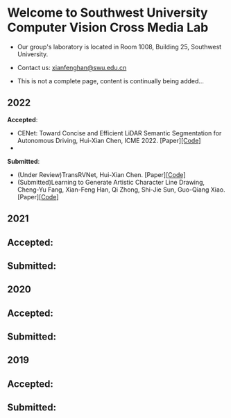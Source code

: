 # Welcome to Southwest University Computer Vision Cross Media Lab

- Our group's laboratory is located in Room 1008, Building 25, Southwest University.

- Contact us: xianfenghan@swu.edu.cn

- This is not a complete page, content is continually being added...

## 2022

**Accepted**: 
- CENet: Toward Concise and Efficient LiDAR Semantic Segmentation for Autonomous Driving, Hui-Xian Chen, ICME 2022. [Paper][[Code]](https://github.com/huixiancheng/CENet)
- 

**Submitted**:
- (Under Review)TransRVNet, Hui-Xian Chen. [Paper][[Code]](https://github.com/huixiancheng/TransRVNet)
- (Submitted)Learning to Generate Artistic Character Line Drawing, Cheng-Yu Fang, Xian-Feng Han, Qi Zhong, Shi-Jie Sun, Guo-Qiang Xiao. [Paper][[Code]](https://github.com/cnyvfang/P2LDGAN)


## 2021

**Accepted**: 
-

**Submitted**:
-

## 2020

**Accepted**: 
-

**Submitted**:
-

## 2019

**Accepted**: 
-

**Submitted**:
-
